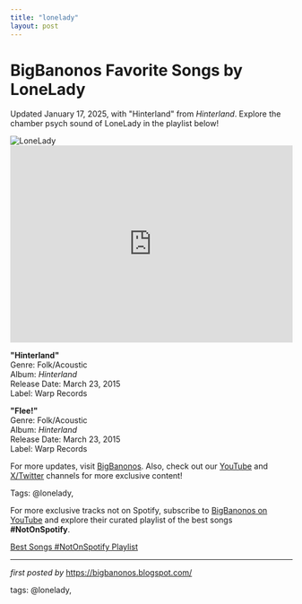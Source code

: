 ```yaml
---
title: "lonelady"
layout: post
---
```

<!-- Title of the Post -->
<h1 >BigBanonos Favorite Songs by LoneLady</h1> <!-- Introductory Text -->
<p >Updated January 17, 2025, with "Hinterland" from <em>Hinterland</em>. Explore the chamber psych sound of LoneLady in the playlist below!</p> <!-- Featured Image -->
<div > <img src="https://i.scdn.co/image/ab6761610000e5eb9bf03df030b2ce79d177f12c" alt="LoneLady" />
</div> <!-- Spotify Embed -->
<div > <iframe src="https://open.spotify.com/embed/playlist/53IBLmLvh2FaGxx9msSBVE?utm_source=generator" width="100%" height="352" frameborder="0" allowfullscreen="" allow="autoplay; clipboard-write; encrypted-media; fullscreen; picture-in-picture" loading="lazy"></iframe>
</div> <!-- Song Information -->
<div > <p><strong>"Hinterland"</strong><br> Genre: Folk/Acoustic<br> Album: <em>Hinterland</em><br> Release Date: March 23, 2015<br> Label: Warp Records</p> <p><strong>"Flee!"</strong><br> Genre: Folk/Acoustic<br> Album: <em>Hinterland</em><br> Release Date: March 23, 2015<br> Label: Warp Records</p>
</div> <!-- Footer Links -->
<div > <p>For more updates, visit <a href="https://bigbanonos.blogspot.com/" target="_blank">BigBanonos</a>. Also, check out our <a href="https://www.youtube.com/@BigBanonos" target="_blank">YouTube</a> and <a href="https://x.com/bigbanonos" target="_blank">X/Twitter</a> channels for more exclusive content!</p>
</div> <!-- Tags -->
<p >Tags: @lonelady,</p>


<!--Subscribe and Playlist Links-->
<div>
    <p>For more exclusive tracks not on Spotify, subscribe to <a href="https://www.youtube.com/@BigBanonos" target="_blank">BigBanonos on YouTube</a> and explore their curated playlist of the best songs <strong>#NotOnSpotify</strong>.</p>
    <p><a href="https://www.youtube.com/playlist?list=PLtuNtuTatqI0kFahUCbtbfenC_ET5O_tr" target="_blank">Best Songs #NotOnSpotify Playlist<br /></a></p></div>

<hr />

<p><em>first posted by</em> <a href="https://bigbanonos.blogspot.com/" rel="noopener" target="_new">https://bigbanonos.blogspot.com/</a></p>

<p>tags: @lonelady,</p>
